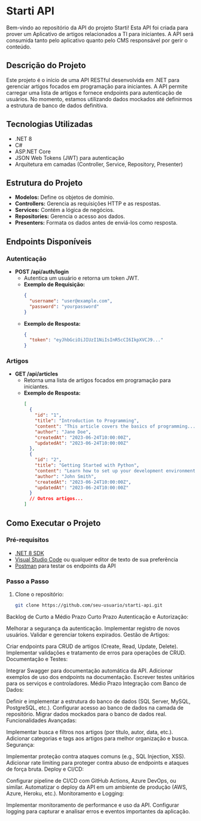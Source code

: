 # Starti API

Bem-vindo ao repositório da API do projeto Starti! Esta API foi criada para prover um Aplicativo de artigos relacionados a TI para iniciantes. A API será consumida tanto pelo aplicativo quanto pelo CMS responsável por gerir o conteúdo.

## Descrição do Projeto

Este projeto é o início de uma API RESTful desenvolvida em .NET para gerenciar artigos focados em programação para iniciantes. A API permite carregar uma lista de artigos e fornece endpoints para autenticação de usuários. No momento, estamos utilizando dados mockados até definirmos a estrutura de banco de dados definitiva.

## Tecnologias Utilizadas

- .NET 8
- C#
- ASP.NET Core
- JSON Web Tokens (JWT) para autenticação
- Arquitetura em camadas (Controller, Service, Repository, Presenter)

## Estrutura do Projeto

- **Modelos:** Define os objetos de domínio.
- **Controllers:** Gerencia as requisições HTTP e as respostas.
- **Services:** Contém a lógica de negócios.
- **Repositories:** Gerencia o acesso aos dados.
- **Presenters:** Formata os dados antes de enviá-los como resposta.

## Endpoints Disponíveis

### Autenticação
- **POST /api/auth/login**
  - Autentica um usuário e retorna um token JWT.
  - **Exemplo de Requisição:**
    ```json
    {
      "username": "user@example.com",
      "password": "yourpassword"
    }
    ```
  - **Exemplo de Resposta:**
    ```json
    {
      "token": "eyJhbGciOiJIUzI1NiIsInR5cCI6IkpXVCJ9..."
    }
    ```

### Artigos
- **GET /api/articles**
  - Retorna uma lista de artigos focados em programação para iniciantes.
  - **Exemplo de Resposta:**
    ```json
    [
      {
        "id": "1",
        "title": "Introduction to Programming",
        "content": "This article covers the basics of programming...",
        "author": "Jane Doe",
        "createdAt": "2023-06-24T10:00:00Z",
        "updatedAt": "2023-06-24T10:00:00Z"
      },
      {
        "id": "2",
        "title": "Getting Started with Python",
        "content": "Learn how to set up your development environment...",
        "author": "John Smith",
        "createdAt": "2023-06-24T10:00:00Z",
        "updatedAt": "2023-06-24T10:00:00Z"
      }
      // Outros artigos...
    ]
    ```

## Como Executar o Projeto

### Pré-requisitos

- [.NET 8 SDK](https://dotnet.microsoft.com/download/dotnet/8.0)
- [Visual Studio Code](https://code.visualstudio.com/) ou qualquer editor de texto de sua preferência
- [Postman](https://www.postman.com/) para testar os endpoints da API

### Passo a Passo

1. Clone o repositório:
   ```bash
   git clone https://github.com/seu-usuario/starti-api.git

Backlog de Curto a Médio Prazo
Curto Prazo
Autenticação e Autorização:

Melhorar a segurança da autenticação.
Implementar registro de novos usuários.
Validar e gerenciar tokens expirados.
Gestão de Artigos:

Criar endpoints para CRUD de artigos (Create, Read, Update, Delete).
Implementar validações e tratamento de erros para operações de CRUD.
Documentação e Testes:

Integrar Swagger para documentação automática da API.
Adicionar exemplos de uso dos endpoints na documentação.
Escrever testes unitários para os serviços e controladores.
Médio Prazo
Integração com Banco de Dados:

Definir e implementar a estrutura do banco de dados (SQL Server, MySQL, PostgreSQL, etc.).
Configurar acesso ao banco de dados na camada de repositório.
Migrar dados mockados para o banco de dados real.
Funcionalidades Avançadas:

Implementar busca e filtros nos artigos (por título, autor, data, etc.).
Adicionar categorias e tags aos artigos para melhor organização e busca.
Segurança:

Implementar proteção contra ataques comuns (e.g., SQL Injection, XSS).
Adicionar rate limiting para proteger contra abuso de endpoints e ataques de força bruta.
Deploy e CI/CD:

Configurar pipeline de CI/CD com GitHub Actions, Azure DevOps, ou similar.
Automatizar o deploy da API em um ambiente de produção (AWS, Azure, Heroku, etc.).
Monitoramento e Logging:

Implementar monitoramento de performance e uso da API.
Configurar logging para capturar e analisar erros e eventos importantes da aplicação.
